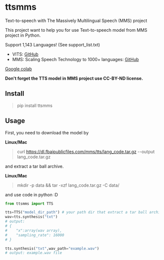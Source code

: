 # ttsmms
Text-to-speech with The Massively Multilingual Speech (MMS) project

This project want to help you for use Text-to-speech model from MMS project in Python.

Support 1,143 Languages! (See support_list.txt)

- VITS: [GitHub](https://github.com/jaywalnut310/vits)
- MMS: Scaling Speech Technology to 1000+ languages: [GitHub](https://github.com/facebookresearch/fairseq/tree/main/examples/mms)

[Google colab](https://colab.research.google.com/github/wannaphong/ttsmms/blob/main/notebook/test.ipynb)

**Don't forget the TTS model in MMS project use CC-BY-ND license.**

## Install

> pip install ttsmms


## Usage

First, you need to download the model by

**Linux/Mac**

> curl https://dl.fbaipublicfiles.com/mms/tts/lang_code.tar.gz --output lang_code.tar.gz

and extract a tar ball archive.

**Linux/Mac**

> mkdir -p data && tar -xzf lang_code.tar.gz -C data/

and use code in python :D

```python
from ttsmms import TTS

tts=TTS("model_dir_path") # your path dir that extract a tar ball archive
wav=tts.synthesis("txt")
# output:
# {
#    "x":array(wav array),
#    "sampling_rate": 16000
# }

tts.synthesis("txt",wav_path="example.wav")
# output: example.wav file
```